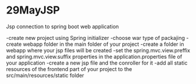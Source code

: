 # 29MayJSP
Jsp  connection to spring boot web application

-create new project using Spring initializer
-choose war type of packajing
-create webapp folder in the main folder of your project
-create a folder in webapp where your jsp files will be created
-set the spring.mvc.view.preffix and spring.mvc.view.suffix properties in the application.properties file of your application
-create a new jsp file and the conroller for it
-add all static resources of the frontend part of your project to the src/main/resources/static folder
